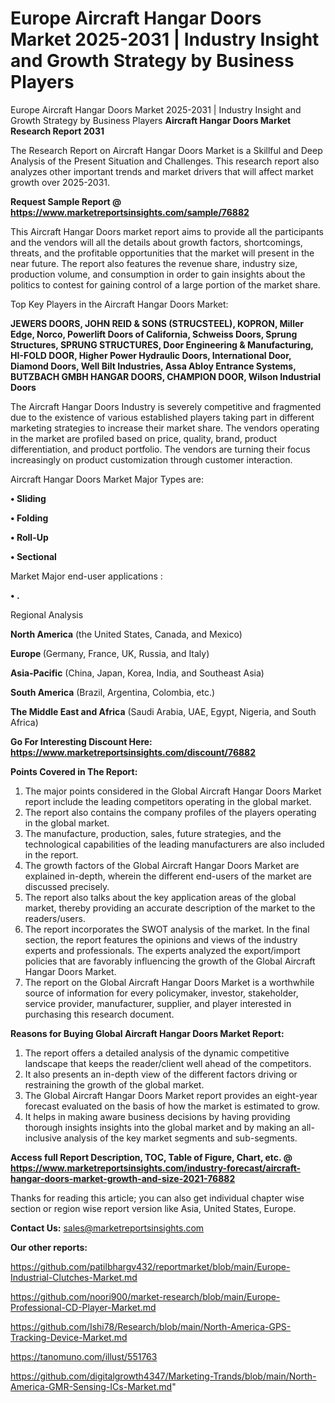 # Europe Aircraft Hangar Doors Market 2025-2031 | Industry Insight and Growth Strategy by Business Players
 Europe Aircraft Hangar Doors Market 2025-2031 | Industry Insight and Growth Strategy by Business Players
<strong>Aircraft Hangar Doors Market Research Report 2031</strong>

The Research Report on Aircraft Hangar Doors Market is a Skillful and Deep Analysis of the Present Situation and Challenges. This research report also analyzes other important trends and market drivers that will affect market growth over 2025-2031.

<strong>Request Sample Report @ <a href=https://www.marketreportsinsights.com/sample/76882>https://www.marketreportsinsights.com/sample/76882</a></strong>

This Aircraft Hangar Doors market report aims to provide all the participants and the vendors will all the details about growth factors, shortcomings, threats, and the profitable opportunities that the market will present in the near future. The report also features the revenue share, industry size, production volume, and consumption in order to gain insights about the politics to contest for gaining control of a large portion of the market share.

Top Key Players in the Aircraft Hangar Doors Market:

<strong>JEWERS DOORS, JOHN REID & SONS (STRUCSTEEL), KOPRON, Miller Edge, Norco, Powerlift Doors of California, Schweiss Doors, Sprung Structures, SPRUNG STRUCTURES, Door Engineering & Manufacturing, HI-FOLD DOOR, Higher Power Hydraulic Doors, International Door, Diamond Doors, Well Bilt Industries, Assa Abloy Entrance Systems, BUTZBACH GMBH HANGAR DOORS, CHAMPION DOOR, Wilson Industrial Doors</strong>

The Aircraft Hangar Doors Industry is severely competitive and fragmented due to the existence of various established players taking part in different marketing strategies to increase their market share. The vendors operating in the market are profiled based on price, quality, brand, product differentiation, and product portfolio. The vendors are turning their focus increasingly on product customization through customer interaction.

Aircraft Hangar Doors Market Major Types are:

<strong>• Sliding

• Folding

• Roll-Up

• Sectional</strong>

Market Major end-user applications :

<strong>• .</strong>

Regional Analysis

</u><strong><b>North America</b></strong> (the United States, Canada, and Mexico)

<strong><b>Europe </b></strong>(Germany, France, UK, Russia, and Italy)

<strong><b>Asia-Pacific</b></strong> (China, Japan, Korea, India, and Southeast Asia)

<strong><b>South America</b></strong> (Brazil, Argentina, Colombia, etc.)

<strong><b>The Middle East and Africa</b></strong> (Saudi Arabia, UAE, Egypt, Nigeria, and South Africa)

<strong>Go For Interesting Discount Here: <a href=https://www.marketreportsinsights.com/discount/76882>https://www.marketreportsinsights.com/discount/76882</a></strong>

<strong>Points Covered in The Report:</strong>
<ol>
  <li>The major points considered in the Global Aircraft Hangar Doors Market report include the leading competitors operating in the global market.</li>
  <li>The report also contains the company profiles of the players operating in the global market.</li>
  <li>The manufacture, production, sales, future strategies, and the technological capabilities of the leading manufacturers are also included in the report.</li>
  <li>The growth factors of the Global Aircraft Hangar Doors Market are explained in-depth, wherein the different end-users of the market are discussed precisely.</li>
  <li>The report also talks about the key application areas of the global market, thereby providing an accurate description of the market to the readers/users.</li>
  <li>The report incorporates the SWOT analysis of the market. In the final section, the report features the opinions and views of the industry experts and professionals. The experts analyzed the export/import policies that are favorably influencing the growth of the Global Aircraft Hangar Doors Market.</li>
  <li>The report on the Global Aircraft Hangar Doors Market is a worthwhile source of information for every policymaker, investor, stakeholder, service provider, manufacturer, supplier, and player interested in purchasing this research document.</li>
</ol>
<strong>Reasons for Buying Global Aircraft Hangar Doors Market Report:</strong>

<ol>
  <li>The report offers a detailed analysis of the dynamic competitive landscape that keeps the reader/client well ahead of the competitors.</li>
  <li>It also presents an in-depth view of the different factors driving or restraining the growth of the global market.</li>
  <li>The Global Aircraft Hangar Doors Market report provides an eight-year forecast evaluated on the basis of how the market is estimated to grow.</li>
  <li>It helps in making aware business decisions by having providing thorough insights insights into the global market and by making an all-inclusive analysis of the key market segments and sub-segments.</li>
</ol>
<strong>Access full Report Description, TOC, Table of Figure, Chart, etc. @ <a href=https://www.marketreportsinsights.com/industry-forecast/aircraft-hangar-doors-market-growth-and-size-2021-76882>https://www.marketreportsinsights.com/industry-forecast/aircraft-hangar-doors-market-growth-and-size-2021-76882</a></strong>


Thanks for reading this article; you can also get individual chapter wise section or region wise report version like Asia, United States, Europe.

<strong>Contact Us:</strong>
sales@marketreportsinsights.com

<strong>Our other reports:</strong>

<a href=https://github.com/patilbhargv432/reportmarket/blob/main/Europe-Industrial-Clutches-Market.md>https://github.com/patilbhargv432/reportmarket/blob/main/Europe-Industrial-Clutches-Market.md</a>

<a href=https://github.com/noori900/market-research/blob/main/Europe-Professional-CD-Player-Market.md>https://github.com/noori900/market-research/blob/main/Europe-Professional-CD-Player-Market.md</a>

<a href=https://github.com/Ishi78/Research/blob/main/North-America-GPS-Tracking-Device-Market.md>https://github.com/Ishi78/Research/blob/main/North-America-GPS-Tracking-Device-Market.md</a>

<a href=https://tanomuno.com/illust/551763>https://tanomuno.com/illust/551763</a>

<a href=https://github.com/digitalgrowth4347/Marketing-Trands/blob/main/North-America-GMR-Sensing-ICs-Market.md>https://github.com/digitalgrowth4347/Marketing-Trands/blob/main/North-America-GMR-Sensing-ICs-Market.md</a>"

